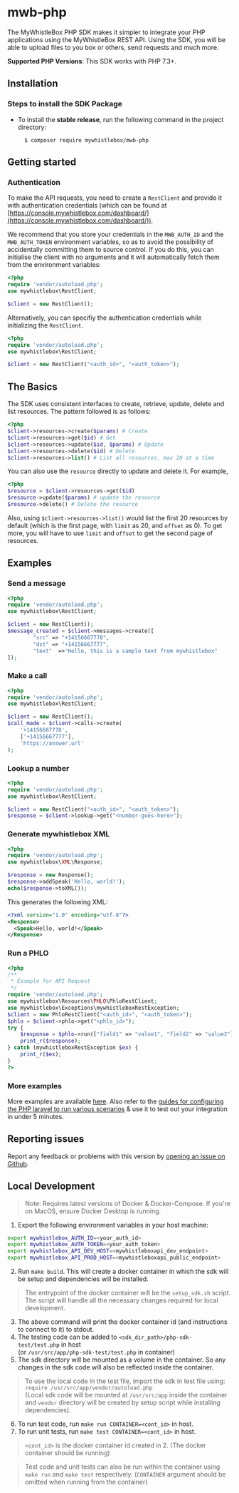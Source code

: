 # mwb-php

The MyWhistleBox PHP SDK makes it simpler to integrate your PHP applications using the MyWhistleBox REST API. Using the SDK, you will be able to upload files to you box or others, send requests and much more.

**Supported PHP Versions**: This SDK works with PHP 7.3+.

## Installation

### Steps to install the SDK Package

- To install the **stable release**, run the following command in the project directory:
        
        $ composer require mywhistlebox/mwb-php

## Getting started

### Authentication

To make the API requests, you need to create a `RestClient` and provide it with authentication credentials (which can be found at [https://console.mywhistlebox.com/dashboard/](https://console.mywhistlebox.com/dashboard/)).

We recommend that you store your credentials in the `MWB_AUTH_ID` and the `MWB_AUTH_TOKEN` environment variables, so as to avoid the possibility of accidentally committing them to source control. If you do this, you can initialise the client with no arguments and it will automatically fetch them from the environment variables:

```php
<?php
require 'vendor/autoload.php';
use mywhistlebox\RestClient;

$client = new RestClient();
```

Alternatively, you can specifiy the authentication credentials while initializing the `RestClient`.

```php
<?php
require 'vendor/autoload.php';
use mywhistlebox\RestClient;

$client = new RestClient("<auth_id>", "<auth_token>");
```

## The Basics
The SDK uses consistent interfaces to create, retrieve, update, delete and list resources. The pattern followed is as follows:

```php
<?php
$client->resources->create($params) # Create
$client->resources->get($id) # Get
$client->resources->update($id, $params) # Update
$client->resources->delete($id) # Delete
$client->resources->list() # List all resources, max 20 at a time
```

You can also use the `resource` directly to update and delete it. For example,

```php
<?php
$resource = $client->resources->get($id)
$resource->update($params) # update the resource
$resource->delete() # Delete the resource
```

Also, using `$client->resources->list()` would list the first 20 resources by default (which is the first page, with `limit` as 20, and `offset` as 0). To get more, you will have to use `limit` and `offset` to get the second page of resources.

## Examples

### Send a message

```php
<?php
require 'vendor/autoload.php';
use mywhistlebox\RestClient;

$client = new RestClient();
$message_created = $client->messages->create([ 
        "src" => "+14156667778", 
        "dst" => "+14156667777", 
        "text"  =>"Hello, this is a sample text from mywhistlebox"
]);
```

### Make a call

```php
<?php
require 'vendor/autoload.php';
use mywhistlebox\RestClient;

$client = new RestClient();
$call_made = $client->calls->create(
    '+14156667778',
    ['+14156667777'],
    'https://answer.url'
);
```

### Lookup a number

```php
<?php
require 'vendor/autoload.php';
use mywhistlebox\RestClient;

$client = new RestClient("<auth_id>", "<auth_token>");
$response = $client->lookup->get("<number-goes-here>");
```

### Generate mywhistlebox XML

```php
<?php
require 'vendor/autoload.php';
use mywhistlebox\XML\Response;

$response = new Response();
$response->addSpeak('Hello, world!');
echo($response->toXML());
```

This generates the following XML:

```xml
<?xml version="1.0" encoding="utf-8"?>
<Response>
  <Speak>Hello, world!</Speak>
</Response>
```

### Run a PHLO

```php
<?php
/**
 * Example for API Request
 */
require 'vendor/autoload.php';
use mywhistlebox\Resources\PHLO\PhloRestClient;
use mywhistlebox\Exceptions\mywhistleboxRestException;
$client = new PhloRestClient("<auth_id>", "<auth_token>");
$phlo = $client->phlo->get("<phlo_id>");
try {
    $response = $phlo->run(["field1" => "value1", "field2" => "value2"]); // These are the fields entered in the PHLO console
    print_r($response);
} catch (mywhistleboxRestException $ex) {
    print_r($ex);
}
?>
```

### More examples
More examples are available [here](https://github.com/mywhistlebox/mywhistlebox-examples-php). Also refer to the [guides for configuring the PHP laravel to run various scenarios](https://www.mywhistlebox.com/docs/sms/quickstart/php-laravel/) & use it to test out your integration in under 5 minutes.

## Reporting issues
Report any feedback or problems with this version by [opening an issue on Github](https://github.com/mywhistlebox/mywhistlebox-php/issues).

## Local Development
> Note: Requires latest versions of Docker & Docker-Compose. If you're on MacOS, ensure Docker Desktop is running.
1. Export the following environment variables in your host machine:
```bash
export mywhistlebox_AUTH_ID=<your_auth_id>
export mywhistlebox_AUTH_TOKEN=<your_auth_token>
export mywhistlebox_API_DEV_HOST=<mywhistleboxapi_dev_endpoint>
export mywhistlebox_API_PROD_HOST=<mywhistleboxapi_public_endpoint>
```
2. Run `make build`. This will create a docker container in which the sdk will be setup and dependencies will be installed.
> The entrypoint of the docker container will be the `setup_sdk.sh` script. The script will handle all the necessary changes required for local development.
3. The above command will print the docker container id (and instructions to connect to it) to stdout.
4. The testing code can be added to `<sdk_dir_path>/php-sdk-test/test.php` in host  
 (or `/usr/src/app/php-sdk-test/test.php` in container)
5. The sdk directory will be mounted as a volume in the container. So any changes in the sdk code will also be reflected inside the container.
> To use the local code in the test file, import the sdk in test file using:   
`require /usr/src/app/vendor/autoload.php`   
(Local sdk code will be mounted at `/usr/src/app` inside the container and `vendor` directory will be created by setup script while installing dependencies).
6. To run test code, run `make run CONTAINER=<cont_id>` in host.
7. To run unit tests, run `make test CONTAINER=<cont_id>` in host.
> `<cont_id>` is the docker container id created in 2.
(The docker container should be running)

> Test code and unit tests can also be run within the container using
`make run` and `make test` respectively. (`CONTAINER` argument should be omitted when running from the container)
